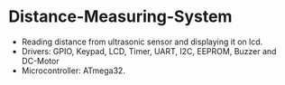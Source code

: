 # Distance-Measuring-System
- Reading distance from ultrasonic sensor and displaying it on lcd.
- Drivers: GPIO, Keypad, LCD, Timer, UART, I2C, EEPROM, Buzzer and DC-Motor
- Microcontroller: ATmega32.
